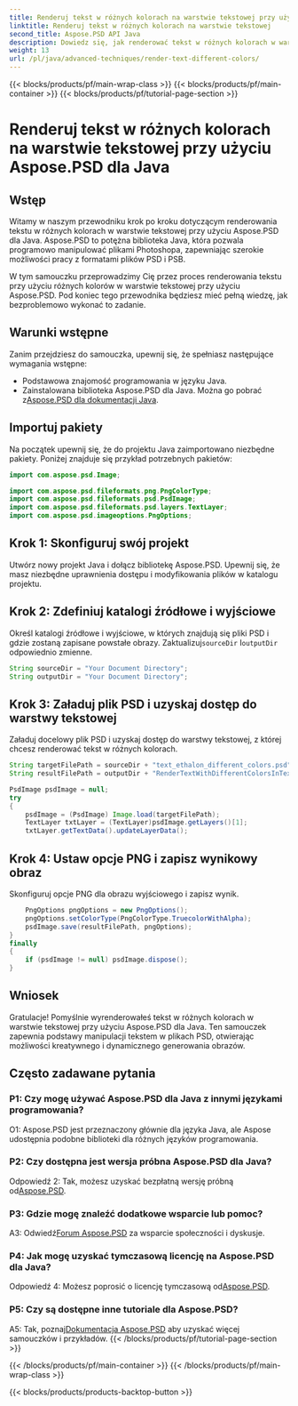 ```yaml
---
title: Renderuj tekst w różnych kolorach na warstwie tekstowej przy użyciu Aspose.PSD dla Java
linktitle: Renderuj tekst w różnych kolorach na warstwie tekstowej
second_title: Aspose.PSD API Java
description: Dowiedz się, jak renderować tekst w różnych kolorach w warstwie tekstowej PSD przy użyciu Aspose.PSD dla Java. Postępuj zgodnie z naszym przewodnikiem krok po kroku, aby uzyskać bezproblemowe rezultaty.
weight: 13
url: /pl/java/advanced-techniques/render-text-different-colors/
---
```


{{< blocks/products/pf/main-wrap-class >}}
{{< blocks/products/pf/main-container >}}
{{< blocks/products/pf/tutorial-page-section >}}

# Renderuj tekst w różnych kolorach na warstwie tekstowej przy użyciu Aspose.PSD dla Java

## Wstęp

Witamy w naszym przewodniku krok po kroku dotyczącym renderowania tekstu w różnych kolorach w warstwie tekstowej przy użyciu Aspose.PSD dla Java. Aspose.PSD to potężna biblioteka Java, która pozwala programowo manipulować plikami Photoshopa, zapewniając szerokie możliwości pracy z formatami plików PSD i PSB.

W tym samouczku przeprowadzimy Cię przez proces renderowania tekstu przy użyciu różnych kolorów w warstwie tekstowej przy użyciu Aspose.PSD. Pod koniec tego przewodnika będziesz mieć pełną wiedzę, jak bezproblemowo wykonać to zadanie.

## Warunki wstępne

Zanim przejdziesz do samouczka, upewnij się, że spełniasz następujące wymagania wstępne:

- Podstawowa znajomość programowania w języku Java.
-  Zainstalowana biblioteka Aspose.PSD dla Java. Można go pobrać z[Aspose.PSD dla dokumentacji Java](https://reference.aspose.com/psd/java/).

## Importuj pakiety

Na początek upewnij się, że do projektu Java zaimportowano niezbędne pakiety. Poniżej znajduje się przykład potrzebnych pakietów:

```java
import com.aspose.psd.Image;

import com.aspose.psd.fileformats.png.PngColorType;
import com.aspose.psd.fileformats.psd.PsdImage;
import com.aspose.psd.fileformats.psd.layers.TextLayer;
import com.aspose.psd.imageoptions.PngOptions;
```

## Krok 1: Skonfiguruj swój projekt

Utwórz nowy projekt Java i dołącz bibliotekę Aspose.PSD. Upewnij się, że masz niezbędne uprawnienia dostępu i modyfikowania plików w katalogu projektu.

## Krok 2: Zdefiniuj katalogi źródłowe i wyjściowe

 Określ katalogi źródłowe i wyjściowe, w których znajdują się pliki PSD i gdzie zostaną zapisane powstałe obrazy. Zaktualizuj`sourceDir` I`outputDir` odpowiednio zmienne.

```java
String sourceDir = "Your Document Directory";
String outputDir = "Your Document Directory";
```

## Krok 3: Załaduj plik PSD i uzyskaj dostęp do warstwy tekstowej

Załaduj docelowy plik PSD i uzyskaj dostęp do warstwy tekstowej, z której chcesz renderować tekst w różnych kolorach.

```java
String targetFilePath = sourceDir + "text_ethalon_different_colors.psd";
String resultFilePath = outputDir + "RenderTextWithDifferentColorsInTextLayer_out.png";

PsdImage psdImage = null;
try
{
    psdImage = (PsdImage) Image.load(targetFilePath);
    TextLayer txtLayer = (TextLayer)psdImage.getLayers()[1];
    txtLayer.getTextData().updateLayerData();
```

## Krok 4: Ustaw opcje PNG i zapisz wynikowy obraz

Skonfiguruj opcje PNG dla obrazu wyjściowego i zapisz wynik.

```java
    PngOptions pngOptions = new PngOptions();
    pngOptions.setColorType(PngColorType.TruecolorWithAlpha);
    psdImage.save(resultFilePath, pngOptions);
}
finally
{
    if (psdImage != null) psdImage.dispose();
}
```

## Wniosek

Gratulacje! Pomyślnie wyrenderowałeś tekst w różnych kolorach w warstwie tekstowej przy użyciu Aspose.PSD dla Java. Ten samouczek zapewnia podstawy manipulacji tekstem w plikach PSD, otwierając możliwości kreatywnego i dynamicznego generowania obrazów.

## Często zadawane pytania

### P1: Czy mogę używać Aspose.PSD dla Java z innymi językami programowania?

O1: Aspose.PSD jest przeznaczony głównie dla języka Java, ale Aspose udostępnia podobne biblioteki dla różnych języków programowania.

### P2: Czy dostępna jest wersja próbna Aspose.PSD dla Java?

 Odpowiedź 2: Tak, możesz uzyskać bezpłatną wersję próbną od[Aspose.PSD](https://releases.aspose.com/).

### P3: Gdzie mogę znaleźć dodatkowe wsparcie lub pomoc?

 A3: Odwiedź[Forum Aspose.PSD](https://forum.aspose.com/c/psd/34) za wsparcie społeczności i dyskusje.

### P4: Jak mogę uzyskać tymczasową licencję na Aspose.PSD dla Java?

 Odpowiedź 4: Możesz poprosić o licencję tymczasową od[Aspose.PSD](https://purchase.aspose.com/temporary-license/).

### P5: Czy są dostępne inne tutoriale dla Aspose.PSD?

 A5: Tak, poznaj[Dokumentacja Aspose.PSD](https://reference.aspose.com/psd/java/) aby uzyskać więcej samouczków i przykładów.
{{< /blocks/products/pf/tutorial-page-section >}}

{{< /blocks/products/pf/main-container >}}
{{< /blocks/products/pf/main-wrap-class >}}

{{< blocks/products/products-backtop-button >}}
